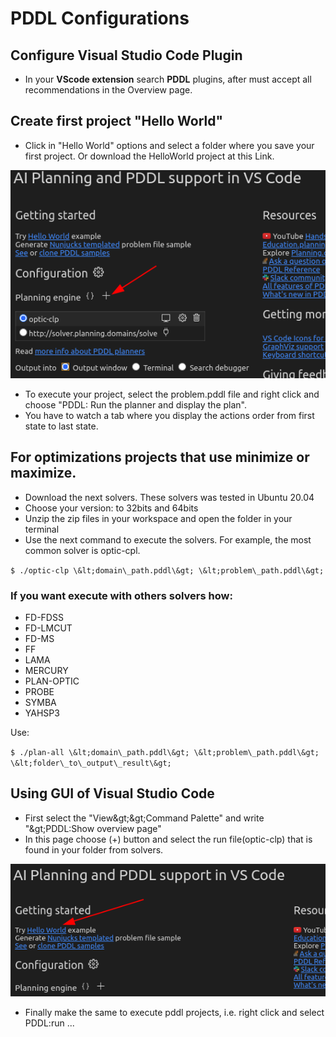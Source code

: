 # PDDL Configurations

## Configure Visual Studio Code Plugin

- In your **VScode extension** search **PDDL** plugins, after must accept all recommendations in the Overview page.

## Create first project &quot;Hello World&quot;

- Click in &quot;Hello World&quot; options and select a folder where you save your first project. Or download the HelloWorld project at this Link.

![](image1.png)

- To execute your project, select the problem.pddl file and right click and choose &quot;PDDL: Run the planner and display the plan&quot;.
- You have to watch a tab where you display the actions order from first state to last state.

## For optimizations projects that use minimize or maximize.

- Download the next solvers. These solvers was tested in Ubuntu 20.04
- Choose your version: to 32bits and 64bits
- Unzip the zip files in your workspace and open the folder in your terminal
- Use the next command to execute the solvers. For example, the most common solver is optic-cpl.

`$ ./optic-clp \&lt;domain\_path.pddl\&gt; \&lt;problem\_path.pddl\&gt;`

### If you want execute with others solvers how:

- FD-FDSS
- FD-LMCUT
- FD-MS
- FF
- LAMA
- MERCURY
- PLAN-OPTIC
- PROBE
- SYMBA
- YAHSP3

Use:

`$ ./plan-all \&lt;domain\_path.pddl\&gt; \&lt;problem\_path.pddl\&gt; \&lt;folder\_to\_output\_result\&gt;`

## Using GUI of Visual Studio Code

- First select the &quot;View\&gt;\&gt;Command Palette&quot; and write &quot;\&gt;PDDL:Show overview page&quot;
- In this page choose (+) button and select the run file(optic-clp) that is found in your folder from solvers.

![](image2.png)

- Finally make the same to execute pddl projects, i.e. right click and select PDDL:run ...
